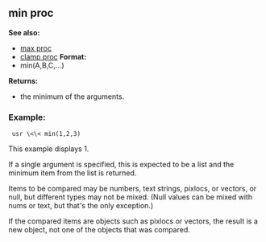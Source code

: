 ## min proc
**See also:**
+   [max proc](/ref/proc/max.md) 
+   [clamp proc](/ref/proc/clamp.md) <!-- -->
**Format:**
+   min(A,B,C,\...)
<!-- -->
**Returns:**
+   the minimum of the arguments.
### Example:

```
 usr \<\< min(1,2,3) 
```
 

This example
displays 1. 

If a single argument is specified, this is expected
to be a list and the minimum item from the list is returned.


Items to be compared may be numbers, text strings, pixlocs, or
vectors, or null, but different types may not be mixed. (Null values can
be mixed with nums or text, but that\'s the only exception.) 

If
the compared items are objects such as pixlocs or vectors, the result is
a new object, not one of the objects that was compared.